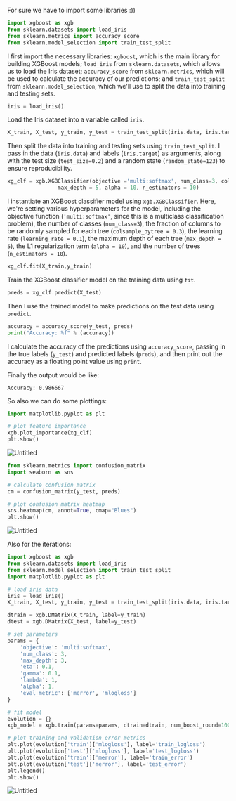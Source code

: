 For sure we have to import some libraries :))
```python
import xgboost as xgb
from sklearn.datasets import load_iris
from sklearn.metrics import accuracy_score
from sklearn.model_selection import train_test_split
```

I first import the necessary libraries: `xgboost`, which is the main library for building XGBoost models; `load_iris` from `sklearn.datasets`, which allows us to load the Iris dataset; `accuracy_score` from `sklearn.metrics`, which will be used to calculate the accuracy of our predictions; and `train_test_split` from `sklearn.model_selection`, which we'll use to split the data into training and testing sets.

```python
iris = load_iris()
```
Load the Iris dataset into a variable called `iris`.

```python
X_train, X_test, y_train, y_test = train_test_split(iris.data, iris.target, test_size=0.2, random_state=123)
```

Then split the data into training and testing sets using `train_test_split`. I pass in the data (`iris.data`) and labels (`iris.target`) as arguments, along with the test size (`test_size=0.2`) and a random state (`random_state=123`) to ensure reproducibility.

```python
xg_clf = xgb.XGBClassifier(objective ='multi:softmax', num_class=3, colsample_bytree = 0.3, learning_rate = 0.1,
                max_depth = 5, alpha = 10, n_estimators = 10)
```

I instantiate an XGBoost classifier model using `xgb.XGBClassifier`. Here, we're setting various hyperparameters for the model, including the objective function (`'multi:softmax'`, since this is a multiclass classification problem), the number of classes (`num_class=3`), the fraction of columns to be randomly sampled for each tree (`colsample_bytree = 0.3`), the learning rate (`learning_rate = 0.1`), the maximum depth of each tree (`max_depth = 5`), the L1 regularization term (`alpha = 10`), and the number of trees (`n_estimators = 10`).

```python
xg_clf.fit(X_train,y_train)
```

Train the XGBoost classifier model on the training data using `fit`.

```python
preds = xg_clf.predict(X_test)
```
Then I use the trained model to make predictions on the test data using `predict`.

```python
accuracy = accuracy_score(y_test, preds)
print("Accuracy: %f" % (accuracy))
```

I calculate the accuracy of the predictions using `accuracy_score`, passing in the true labels (`y_test`) and predicted labels (`preds`), and then print out the accuracy as a floating point value using `print`.


Finally the output would be like:

`Accuracy: 0.986667`

So also we can do some plottings:

```python
import matplotlib.pyplot as plt

# plot feature importance
xgb.plot_importance(xg_clf)
plt.show()
```

![Untitled](https://user-images.githubusercontent.com/109058050/230643400-8953c53e-9032-401f-acaa-be906c5d9a09.png)



```python
from sklearn.metrics import confusion_matrix
import seaborn as sns

# calculate confusion matrix
cm = confusion_matrix(y_test, preds)

# plot confusion matrix heatmap
sns.heatmap(cm, annot=True, cmap="Blues")
plt.show()
```

![Untitled](https://user-images.githubusercontent.com/109058050/230643438-88d382c1-686c-453a-b8fa-58641b97a208.png)


Also for the iterations:

```python
import xgboost as xgb
from sklearn.datasets import load_iris
from sklearn.model_selection import train_test_split
import matplotlib.pyplot as plt

# load iris data
iris = load_iris()
X_train, X_test, y_train, y_test = train_test_split(iris.data, iris.target, test_size=0.2)

dtrain = xgb.DMatrix(X_train, label=y_train)
dtest = xgb.DMatrix(X_test, label=y_test)

# set parameters
params = {
    'objective': 'multi:softmax',
    'num_class': 3,
    'max_depth': 3,
    'eta': 0.1,
    'gamma': 0.1,
    'lambda': 1,
    'alpha': 1,
    'eval_metric': ['merror', 'mlogloss']
}

# fit model
evolution = {}
xgb_model = xgb.train(params=params, dtrain=dtrain, num_boost_round=100, evals=[(dtrain, 'train'), (dtest, 'test')], evals_result=evolution)

# plot training and validation error metrics
plt.plot(evolution['train']['mlogloss'], label='train_logloss')
plt.plot(evolution['test']['mlogloss'], label='test_logloss')
plt.plot(evolution['train']['merror'], label='train_error')
plt.plot(evolution['test']['merror'], label='test_error')
plt.legend()
plt.show()
```

![Untitled](https://user-images.githubusercontent.com/109058050/230643468-e600f35c-7e0f-4407-9933-396d2085a192.png)


